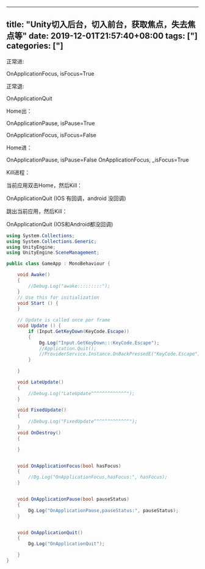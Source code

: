 ﻿
---
title: "Unity切入后台，切入前台，获取焦点，失去焦点等"
date: 2019-12-01T21:57:40+08:00
tags: ["]
categories: ["]
---

<!--more-->


正常进:

OnApplicationFocus, isFocus=True

正常退:

OnApplicationQuit


Home出：

OnApplicationPause, isPause=True

OnApplicationFocus, isFocus=False



Home进：

OnApplicationPause, isPause=False
OnApplicationFocus, _isFocus=True



Kill进程：

当前应用双击Home，然后Kill：

OnApplicationQuit  (IOS 有回调，android 没回调)



跳出当前应用，然后Kill：

OnApplicationQuit  (IOS和Android都没回调)

```cs
using System.Collections;
using System.Collections.Generic;
using UnityEngine;
using UnityEngine.SceneManagement;

public class GameApp : MonoBehaviour {

    void Awake()
    {
        //Debug.Log("awake:::::::::");
    }
	// Use this for initialization
	void Start () {
	}
	
	// Update is called once per frame
	void Update () {
        if (Input.GetKeyDown(KeyCode.Escape))
        {
            Dg.Log("Input.GetKeyDown:::KeyCode.Escape");
            //Application.Quit();  
            //ProviderService.Instance.OnBackPressedE("KeyCode.Escape");
        }
            
	}

    void LateUpdate()
    {
        //Debug.Log("LateUpdate^^^^^^^^^^^^^");
    }

    void FixedUpdate()
    {
        //Debug.Log("FixedUpdate^^^^^^^^^^^^^");
    }
    void OnDestroy()
    {

    }


    void OnApplicationFocus(bool hasFocus)
    {
        //Dg.Log("OnApplicationFocus,hasFocus:", hasFocus);
    }


    void OnApplicationPause(bool pauseStatus)
    {
        Dg.Log("OnApplicationPause,pauseStatus:", pauseStatus);
    }


    void OnApplicationQuit()
    {
        Dg.Log("OnApplicationQuit");

    }
}

```
